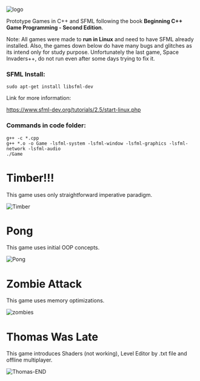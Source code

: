 ![logo](https://user-images.githubusercontent.com/42853022/93912700-75f0b200-fcda-11ea-8583-01787aeed884.png)

Prototype Games in C++ and SFML following the book **Beginning C++ Game Programming - Second Edition**.

Note: All games were made to **run in Linux** and need to have SFML already installed. Also, the games down below do have many bugs and glitches as its intend only for study purpose. Unfortunately the last game, Space Invaders++, do not run even after some days trying to fix it.

<h3>SFML Install:</h3>

```sudo apt-get install libsfml-dev```

Link for more information:

https://www.sfml-dev.org/tutorials/2.5/start-linux.php

<h3>Commands in code folder:</h3>

```
g++ -c *.cpp
g++ *.o -o Game -lsfml-system -lsfml-window -lsfml-graphics -lsfml-network -lsfml-audio
./Game
```

<h1>Timber!!!</h1>
This game uses only straightforward imperative paradigm.

![Timber](https://user-images.githubusercontent.com/42853022/93775415-c1329400-fbf8-11ea-9389-cf0a46f626ec.png)

<h1>Pong</h1>
This game uses initial OOP concepts.

![Pong](https://user-images.githubusercontent.com/42853022/93911516-df6fc100-fcd8-11ea-97e2-c4b03b95a0c6.png)

<h1>Zombie Attack</h1>
This game uses memory optimizations.

![zombies](https://user-images.githubusercontent.com/42853022/94982684-f8674600-0512-11eb-9795-ae83be9cd4df.png)

<h1>Thomas Was Late</h1>
This game introduces Shaders (not working), Level Editor by .txt file and offline multiplayer.

![Thomas-END](https://user-images.githubusercontent.com/42853022/95640076-6494fd00-0a71-11eb-93cf-58a0f0ca6a00.png)
